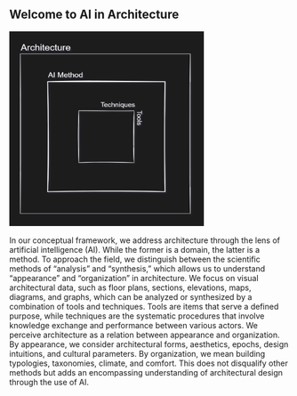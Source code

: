 ## Welcome to AI in Architecture 

<img src="/assets/Methods_Techniques_Tools.png" width="350" height="350">

In our conceptual framework, we address architecture through the lens of artificial intelligence (AI). While the former is a domain, the latter is a method. To approach the field, we distinguish between the scientific methods of “analysis” and “synthesis,” which allows us to understand “appearance” and “organization” in architecture. We focus on visual architectural data, such as floor plans, sections, elevations, maps, diagrams, and graphs, which can be analyzed or synthesized by a combination of tools and techniques. Tools are items that serve a defined purpose, while techniques are the systematic procedures that involve knowledge exchange and performance between various actors. We perceive architecture as a relation between appearance and organization. By appearance, we consider architectural forms, aesthetics, epochs, design intuitions, and cultural parameters. By organization, we mean building typologies, taxonomies, climate, and comfort. This does not disqualify other methods but adds an encompassing understanding of architectural design through the use of AI.

